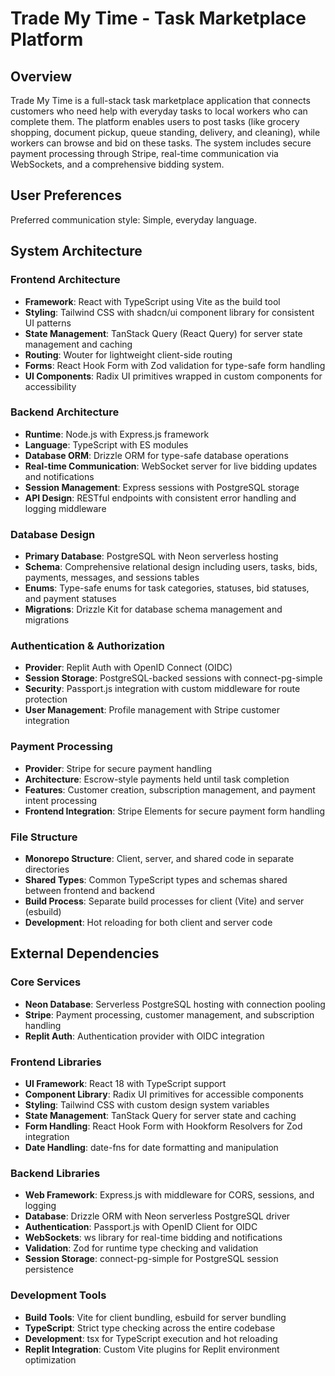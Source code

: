 # Trade My Time - Task Marketplace Platform

## Overview

Trade My Time is a full-stack task marketplace application that connects customers who need help with everyday tasks to local workers who can complete them. The platform enables users to post tasks (like grocery shopping, document pickup, queue standing, delivery, and cleaning), while workers can browse and bid on these tasks. The system includes secure payment processing through Stripe, real-time communication via WebSockets, and a comprehensive bidding system.

## User Preferences

Preferred communication style: Simple, everyday language.

## System Architecture

### Frontend Architecture
- **Framework**: React with TypeScript using Vite as the build tool
- **Styling**: Tailwind CSS with shadcn/ui component library for consistent UI patterns
- **State Management**: TanStack Query (React Query) for server state management and caching
- **Routing**: Wouter for lightweight client-side routing
- **Forms**: React Hook Form with Zod validation for type-safe form handling
- **UI Components**: Radix UI primitives wrapped in custom components for accessibility

### Backend Architecture
- **Runtime**: Node.js with Express.js framework
- **Language**: TypeScript with ES modules
- **Database ORM**: Drizzle ORM for type-safe database operations
- **Real-time Communication**: WebSocket server for live bidding updates and notifications
- **Session Management**: Express sessions with PostgreSQL storage
- **API Design**: RESTful endpoints with consistent error handling and logging middleware

### Database Design
- **Primary Database**: PostgreSQL with Neon serverless hosting
- **Schema**: Comprehensive relational design including users, tasks, bids, payments, messages, and sessions tables
- **Enums**: Type-safe enums for task categories, statuses, bid statuses, and payment statuses
- **Migrations**: Drizzle Kit for database schema management and migrations

### Authentication & Authorization
- **Provider**: Replit Auth with OpenID Connect (OIDC)
- **Session Storage**: PostgreSQL-backed sessions with connect-pg-simple
- **Security**: Passport.js integration with custom middleware for route protection
- **User Management**: Profile management with Stripe customer integration

### Payment Processing
- **Provider**: Stripe for secure payment handling
- **Architecture**: Escrow-style payments held until task completion
- **Features**: Customer creation, subscription management, and payment intent processing
- **Frontend Integration**: Stripe Elements for secure payment form handling

### File Structure
- **Monorepo Structure**: Client, server, and shared code in separate directories
- **Shared Types**: Common TypeScript types and schemas shared between frontend and backend
- **Build Process**: Separate build processes for client (Vite) and server (esbuild)
- **Development**: Hot reloading for both client and server code

## External Dependencies

### Core Services
- **Neon Database**: Serverless PostgreSQL hosting with connection pooling
- **Stripe**: Payment processing, customer management, and subscription handling
- **Replit Auth**: Authentication provider with OIDC integration

### Frontend Libraries
- **UI Framework**: React 18 with TypeScript support
- **Component Library**: Radix UI primitives for accessible components
- **Styling**: Tailwind CSS with custom design system variables
- **State Management**: TanStack Query for server state and caching
- **Form Handling**: React Hook Form with Hookform Resolvers for Zod integration
- **Date Handling**: date-fns for date formatting and manipulation

### Backend Libraries
- **Web Framework**: Express.js with middleware for CORS, sessions, and logging
- **Database**: Drizzle ORM with Neon serverless PostgreSQL driver
- **Authentication**: Passport.js with OpenID Client for OIDC
- **WebSockets**: ws library for real-time bidding and notifications
- **Validation**: Zod for runtime type checking and validation
- **Session Storage**: connect-pg-simple for PostgreSQL session persistence

### Development Tools
- **Build Tools**: Vite for client bundling, esbuild for server bundling
- **TypeScript**: Strict type checking across the entire codebase
- **Development**: tsx for TypeScript execution and hot reloading
- **Replit Integration**: Custom Vite plugins for Replit environment optimization